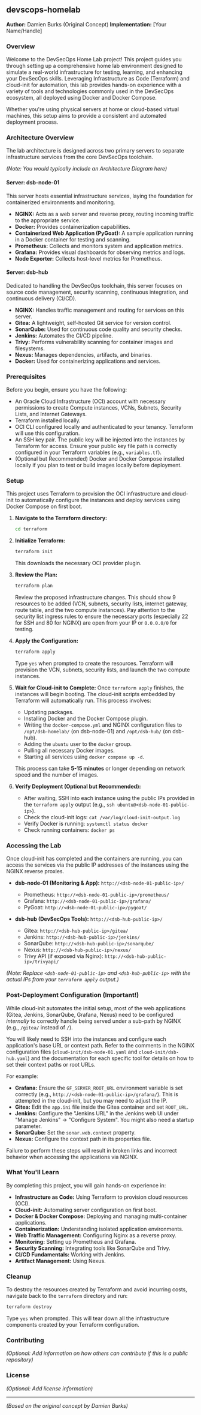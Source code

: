 ## devscops-homelab

**Author:** Damien Burks (Original Concept)
**Implementation:** [Your Name/Handle]

### Overview

Welcome to the DevSecOps Home Lab project! This project guides you through setting up a comprehensive home lab environment designed to simulate a real-world infrastructure for testing, learning, and enhancing your DevSecOps skills. Leveraging Infrastructure as Code (Terraform) and cloud-init for automation, this lab provides hands-on experience with a variety of tools and technologies commonly used in the DevSecOps ecosystem, all deployed using Docker and Docker Compose.

Whether you're using physical servers at home or cloud-based virtual machines, this setup aims to provide a consistent and automated deployment process.

### Architecture Overview

The lab architecture is designed across two primary servers to separate infrastructure services from the core DevSecOps toolchain.

*(Note: You would typically include an Architecture Diagram here)*

#### Server: dsb-node-01

This server hosts essential infrastructure services, laying the foundation for containerized environments and monitoring.

-   **NGINX:** Acts as a web server and reverse proxy, routing incoming traffic to the appropriate service.
-   **Docker:** Provides containerization capabilities.
-   **Containerized Web Application (PyGoat):** A sample application running in a Docker container for testing and scanning.
-   **Prometheus:** Collects and monitors system and application metrics.
-   **Grafana:** Provides visual dashboards for observing metrics and logs.
-   **Node Exporter:** Collects host-level metrics for Prometheus.

#### Server: dsb-hub

Dedicated to handling the DevSecOps toolchain, this server focuses on source code management, security scanning, continuous integration, and continuous delivery (CI/CD).

-   **NGINX:** Handles traffic management and routing for services on this server.
-   **Gitea:** A lightweight, self-hosted Git service for version control.
-   **SonarQube:** Used for continuous code quality and security checks.
-   **Jenkins:** Automates the CI/CD pipeline.
-   **Trivy:** Performs vulnerability scanning for container images and filesystems.
-   **Nexus:** Manages dependencies, artifacts, and binaries.
-   **Docker:** Used for containerizing applications and services.

### Prerequisites

Before you begin, ensure you have the following:

-   An Oracle Cloud Infrastructure (OCI) account with necessary permissions to create Compute instances, VCNs, Subnets, Security Lists, and Internet Gateways.
-   Terraform installed locally.
-   OCI CLI configured locally and authenticated to your tenancy. Terraform will use this configuration.
-   An SSH key pair. The public key will be injected into the instances by Terraform for access. Ensure your public key file path is correctly configured in your Terraform variables (e.g., `variables.tf`).
-   (Optional but Recommended) Docker and Docker Compose installed locally if you plan to test or build images locally before deployment.

### Setup

This project uses Terraform to provision the OCI infrastructure and cloud-init to automatically configure the instances and deploy services using Docker Compose on first boot.

1.  **Navigate to the Terraform directory:**
    ```bash
    cd terraform
    ```

2.  **Initialize Terraform:**
    ```bash
    terraform init
    ```
    This downloads the necessary OCI provider plugin.

3.  **Review the Plan:**
    ```bash
    terraform plan
    ```
    Review the proposed infrastructure changes. This should show 9 resources to be added (VCN, subnets, security lists, internet gateway, route table, and the two compute instances). Pay attention to the security list ingress rules to ensure the necessary ports (especially 22 for SSH and 80 for NGINX) are open from your IP or `0.0.0.0/0` for testing.

4.  **Apply the Configuration:**
    ```bash
    terraform apply
    ```
    Type `yes` when prompted to create the resources. Terraform will provision the VCN, subnets, security lists, and launch the two compute instances.

5.  **Wait for Cloud-init to Complete:**
    Once `terraform apply` finishes, the instances will begin booting. The cloud-init scripts embedded by Terraform will automatically run. This process involves:
    -   Updating packages.
    -   Installing Docker and the Docker Compose plugin.
    -   Writing the `docker-compose.yml` and NGINX configuration files to `/opt/dsb-homelab/` (on dsb-node-01) and `/opt/dsb-hub/` (on dsb-hub).
    -   Adding the `ubuntu` user to the `docker` group.
    -   Pulling all necessary Docker images.
    -   Starting all services using `docker compose up -d`.

    This process can take **5-15 minutes** or longer depending on network speed and the number of images.

6.  **Verify Deployment (Optional but Recommended):**
    -   After waiting, SSH into each instance using the public IPs provided in the `terraform apply` output (e.g., `ssh ubuntu@<dsb-node-01-public-ip>`).
    -   Check the cloud-init logs: `cat /var/log/cloud-init-output.log`
    -   Verify Docker is running: `systemctl status docker`
    -   Check running containers: `docker ps`

### Accessing the Lab

Once cloud-init has completed and the containers are running, you can access the services via the public IP addresses of the instances using the NGINX reverse proxies.

-   **dsb-node-01 (Monitoring & App):** `http://<dsb-node-01-public-ip>/`
    -   Prometheus: `http://<dsb-node-01-public-ip>/prometheus/`
    -   Grafana: `http://<dsb-node-01-public-ip>/grafana/`
    -   PyGoat: `http://<dsb-node-01-public-ip>/pygoat/`

-   **dsb-hub (DevSecOps Tools):** `http://<dsb-hub-public-ip>/`
    -   Gitea: `http://<dsb-hub-public-ip>/gitea/`
    -   Jenkins: `http://<dsb-hub-public-ip>/jenkins/`
    -   SonarQube: `http://<dsb-hub-public-ip>/sonarqube/`
    -   Nexus: `http://<dsb-hub-public-ip>/nexus/`
    -   Trivy API (if exposed via Nginx): `http://<dsb-hub-public-ip>/trivyapi/`

*(Note: Replace `<dsb-node-01-public-ip>` and `<dsb-hub-public-ip>` with the actual IPs from your `terraform apply` output.)*

### Post-Deployment Configuration (Important!)

While cloud-init automates the initial setup, most of the web applications (Gitea, Jenkins, SonarQube, Grafana, Nexus) need to be configured *internally* to correctly handle being served under a sub-path by NGINX (e.g., `/gitea/` instead of `/`).

You will likely need to SSH into the instances and configure each application's base URL or context path. Refer to the comments in the NGINX configuration files (`cloud-init/dsb-node-01.yaml` and `cloud-init/dsb-hub.yaml`) and the documentation for each specific tool for details on how to set their context paths or root URLs.

For example:
-   **Grafana:** Ensure the `GF_SERVER_ROOT_URL` environment variable is set correctly (e.g., `http://<dsb-node-01-public-ip>/grafana/`). This is attempted in the cloud-init, but you may need to adjust the IP.
-   **Gitea:** Edit the `app.ini` file inside the Gitea container and set `ROOT_URL`.
-   **Jenkins:** Configure the "Jenkins URL" in the Jenkins web UI under "Manage Jenkins" -> "Configure System". You might also need a startup parameter.
-   **SonarQube:** Set the `sonar.web.context` property.
-   **Nexus:** Configure the context path in its properties file.

Failure to perform these steps will result in broken links and incorrect behavior when accessing the applications via NGINX.

### What You'll Learn

By completing this project, you will gain hands-on experience in:

-   **Infrastructure as Code:** Using Terraform to provision cloud resources (OCI).
-   **Cloud-init:** Automating server configuration on first boot.
-   **Docker & Docker Compose:** Deploying and managing multi-container applications.
-   **Containerization:** Understanding isolated application environments.
-   **Web Traffic Management:** Configuring Nginx as a reverse proxy.
-   **Monitoring:** Setting up Prometheus and Grafana.
-   **Security Scanning:** Integrating tools like SonarQube and Trivy.
-   **CI/CD Fundamentals:** Working with Jenkins.
-   **Artifact Management:** Using Nexus.

### Cleanup

To destroy the resources created by Terraform and avoid incurring costs, navigate back to the `terraform` directory and run:

```bash
terraform destroy
```
Type `yes` when prompted. This will tear down all the infrastructure components created by your Terraform configuration.

### Contributing

*(Optional: Add information on how others can contribute if this is a public repository)*

### License

*(Optional: Add license information)*

---

*(Based on the original concept by Damien Burks)*